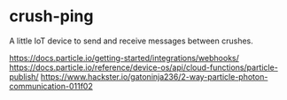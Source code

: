 # crush-ping
A little IoT device to send and receive messages between crushes. 


https://docs.particle.io/getting-started/integrations/webhooks/
https://docs.particle.io/reference/device-os/api/cloud-functions/particle-publish/
https://www.hackster.io/gatoninja236/2-way-particle-photon-communication-011f02
